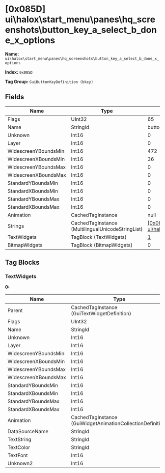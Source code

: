 # [0x085D] ui\halox\start_menu\panes\hq_screenshots\button_key_a_select_b_done_x_options

**Name:** ```ui\halox\start_menu\panes\hq_screenshots\button_key_a_select_b_done_x_options```

**Index:** ```0x085D```

**Tag Group:** ```GuiButtonKeyDefinition (bkey)```

## Fields

Name	| Type	| Value
---	|---	|---	|
Flags	|UInt32	|65
Name	|StringId	|button_key_a_select_b_done_x_options
Unknown	|Int16	|0
Layer	|Int16	|0
WidescreenYBoundsMin	|Int16	|472
WidescreenXBoundsMin	|Int16	|36
WidescreenYBoundsMax	|Int16	|0
WidescreenXBoundsMax	|Int16	|0
StandardYBoundsMin	|Int16	|0
StandardXBoundsMin	|Int16	|0
StandardYBoundsMax	|Int16	|0
StandardXBoundsMax	|Int16	|0
Animation	|CachedTagInstance	|null
Strings	|CachedTagInstance (MultilingualUnicodeStringList)	|[[0x0854] ui\halox\start_menu\panes\hq_screenshots\strings](../MultilingualUnicodeStringList/0854.md)
TextWidgets	|TagBlock (TextWidgets)	|[1](#textwidgets)
BitmapWidgets	|TagBlock (BitmapWidgets)	|0


## Tag Blocks

### TextWidgets

**0:**

Name	| Type	| Value
---	|---	|---	|
Parent	|CachedTagInstance (GuiTextWidgetDefinition)	|[[0x0879] 0x00000879](../GuiTextWidgetDefinition/0879.md)
Flags	|UInt32	|65545
Name	|StringId	|
Unknown	|Int16	|0
Layer	|Int16	|0
WidescreenYBoundsMin	|Int16	|0
WidescreenXBoundsMin	|Int16	|0
WidescreenYBoundsMax	|Int16	|0
WidescreenXBoundsMax	|Int16	|0
StandardYBoundsMin	|Int16	|0
StandardXBoundsMin	|Int16	|0
StandardYBoundsMax	|Int16	|0
StandardXBoundsMax	|Int16	|0
Animation	|CachedTagInstance (GuiWidgetAnimationCollectionDefinition)	|[[0x087A] 0x0000087A](../GuiWidgetAnimationCollectionDefinition/087A.md)
DataSourceName	|StringId	|
TextString	|StringId	|button_key_a_select_b_done_x_options
TextColor	|StringId	|
TextFont	|Int16	|0
Unknown2	|Int16	|0


